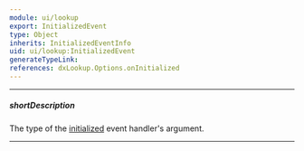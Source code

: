 ```yaml
---
module: ui/lookup
export: InitializedEvent
type: Object
inherits: InitializedEventInfo
uid: ui/lookup:InitializedEvent
generateTypeLink: 
references: dxLookup.Options.onInitialized
---
```

---
##### shortDescription
The type of the [initialized]({basewidgetpath}/Events/#initialized) event handler's argument.

---
<!-- Description goes here -->